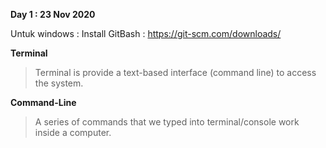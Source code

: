 **Day 1 : 23 Nov 2020**

Untuk windows : Install GitBash : https://git-scm.com/downloads/

**Terminal**
> Terminal is provide a text-based interface (command line) to access the system.

**Command-Line**
> A series of commands that we typed into terminal/console work inside a computer.

